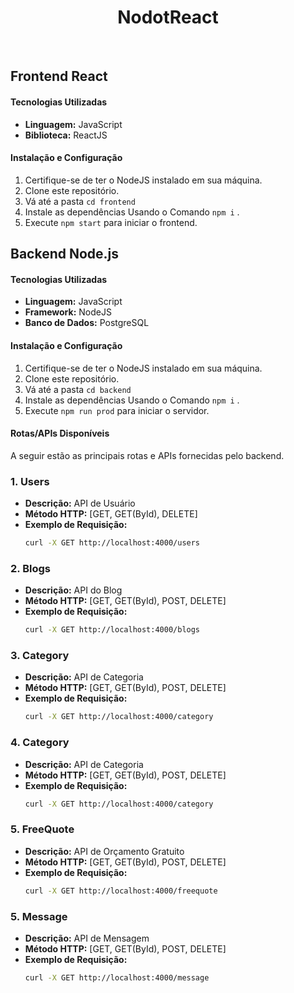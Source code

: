 <h1 align="center">NodotReact</h1>

</br>
<h2>Frontend React</h2>

<h4>Tecnologias Utilizadas</h4>

- **Linguagem:** JavaScript
- **Biblioteca:** ReactJS

<h4>Instalação e Configuração</h4>

1. Certifique-se de ter o NodeJS instalado em sua máquina.
2. Clone este repositório.
3. Vá até a pasta `cd frontend`
4. Instale as dependências Usando o Comando `npm i` .
5. Execute `npm start` para iniciar o frontend.


<h2>Backend Node.js</h2>

<h4>Tecnologias Utilizadas</h4>

- **Linguagem:** JavaScript
- **Framework:** NodeJS
- **Banco de Dados:** PostgreSQL

<h4>Instalação e Configuração</h4>

1. Certifique-se de ter o NodeJS instalado em sua máquina.
2. Clone este repositório.
3. Vá até a pasta `cd backend`
4. Instale as dependências Usando o Comando `npm i` .
5. Execute `npm run prod` para iniciar o servidor.

<h4>Rotas/APIs Disponíveis</h4>

A seguir estão as principais rotas e APIs fornecidas pelo backend.

### 1. Users

- **Descrição:** API de Usuário
- **Método HTTP:** [GET, GET(ById), DELETE]
- **Exemplo de Requisição:**
  ```bash
  curl -X GET http://localhost:4000/users

### 2. Blogs

- **Descrição:** API do Blog
- **Método HTTP:** [GET, GET(ById), POST, DELETE]
- **Exemplo de Requisição:**
  ```bash
  curl -X GET http://localhost:4000/blogs

### 3. Category

- **Descrição:** API de Categoria
- **Método HTTP:** [GET, GET(ById), POST, DELETE]
- **Exemplo de Requisição:**
  ```bash
  curl -X GET http://localhost:4000/category

### 4. Category

- **Descrição:** API de Categoria
- **Método HTTP:** [GET, GET(ById), POST, DELETE]
- **Exemplo de Requisição:**
  ```bash
  curl -X GET http://localhost:4000/category

### 5. FreeQuote

- **Descrição:** API de Orçamento Gratuito
- **Método HTTP:** [GET, GET(ById), POST, DELETE]
- **Exemplo de Requisição:**
  ```bash
  curl -X GET http://localhost:4000/freequote

### 5. Message

- **Descrição:** API de Mensagem
- **Método HTTP:** [GET, GET(ById), POST, DELETE]
- **Exemplo de Requisição:**
  ```bash
  curl -X GET http://localhost:4000/message
